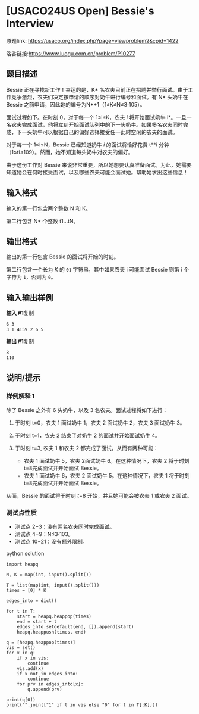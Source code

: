 # [USACO24US Open] Bessie's Interview
原题link: https://usaco.org/index.php?page=viewproblem2&cpid=1422

洛谷链接:https://www.luogu.com.cn/problem/P10277

## 题目描述

Bessie 正在寻找新工作！幸运的是，K* 名农夫目前正在招聘并举行面试。由于工作竞争激烈，农夫们决定按申请的顺序对奶牛进行编号和面试。有 N* 头奶牛在 Bessie 之前申请，因此她的编号为N*+1（1≤K≤N≤3⋅105）。

面试过程如下。在时刻 0，对于每一个 1≤i≤K，农夫 *i* 将开始面试奶牛 i*。一旦一名农夫完成面试，他将立刻开始面试队列中的下一头奶牛。如果多名农夫同时完成，下一头奶牛可以根据自己的偏好选择接受任一此时空闲的农夫的面试。

对于每一个 1≤i≤N，Bessie 已经知道奶牛 *i* 的面试将恰好花费 t**i 分钟（1≤ti≤109）。然而，她不知道每头奶牛对农夫的偏好。

由于这份工作对 Bessie 来说非常重要，所以她想要认真准备面试。为此，她需要知道她会在何时接受面试，以及哪些农夫可能会面试她。帮助她求出这些信息！

## 输入格式

输入的第一行包含两个整数 N 和 K。

第二行包含 N* 个整数 t1…tN。

## 输出格式

输出的第一行包含 Bessie 的面试将开始的时刻。

第二行包含一个长为 *K* 的 `01` 字符串，其中如果农夫 i 可能面试 Bessie 则第 i 个字符为 `1`，否则为 `0`。

## 输入输出样例

**输入 #1**复制

```
6 3
3 1 4159 2 6 5
```

**输出 #1**复制

```
8
110
```

## 说明/提示

### 样例解释 1

除了 Bessie 之外有 6 头奶牛，以及 3 名农夫。面试过程将如下进行：

1. 于时刻 t=0，农夫 1 面试奶牛 1，农夫 2 面试奶牛 2，农夫 3 面试奶牛 3。

2. 于时刻 t=1，农夫 2 结束了对奶牛 2 的面试并开始面试奶牛 4。

3. 于时刻 t=3, 农夫 1 和农夫 2 都完成了面试，从而有两种可能：

    

   - 农夫 1 面试奶牛 5，农夫 2面试奶牛 6。在这种情况下，农夫 2 将于时刻 t=8完成面试并开始面试 Bessie。
   - 农夫 1 面试奶牛 6，农夫 2 面试奶牛 5。在这种情况下，农夫 1 将于时刻 t=8完成面试并开始面试 Bessie。

从而，Bessie 的面试将于时刻 *t*=8 开始，并且她可能会被农夫 1 或农夫 2 面试。

### 测试点性质

- 测试点 2−3：没有两名农夫同时完成面试。
- 测试点 4−9：N≤3⋅103。
- 测试点 10−21：没有额外限制。


python solution
```
import heapq

N, K = map(int, input().split())

T = list(map(int, input().split()))
times = [0] * K

edges_into = dict()

for t in T:
    start = heapq.heappop(times)
    end = start + t
    edges_into.setdefault(end, []).append(start)
    heapq.heappush(times, end)

q = [heapq.heappop(times)]
vis = set()
for x in q:
    if x in vis:
        continue
    vis.add(x)
    if x not in edges_into:
        continue
    for prv in edges_into[x]:
        q.append(prv)

print(q[0])
print("".join(["1" if t in vis else "0" for t in T[:K]]))
```
